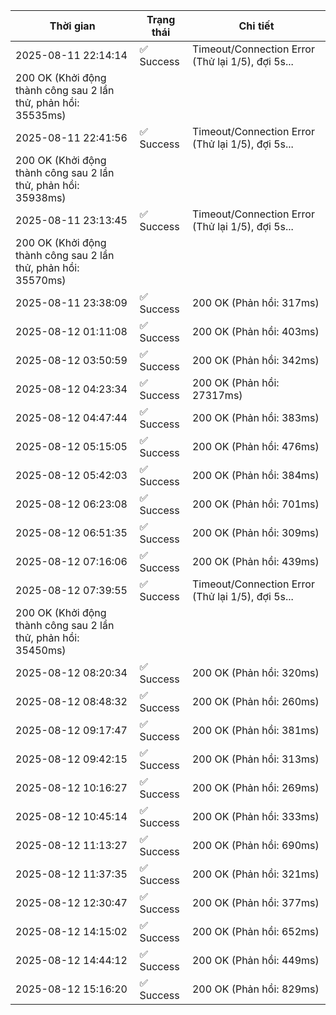 | Thời gian | Trạng thái | Chi tiết |
|---|---|---|
| 2025-08-11 22:14:14 | ✅ Success | Timeout/Connection Error (Thử lại 1/5), đợi 5s...
200 OK (Khởi động thành công sau 2 lần thử, phản hồi: 35535ms) |
| 2025-08-11 22:41:56 | ✅ Success | Timeout/Connection Error (Thử lại 1/5), đợi 5s...
200 OK (Khởi động thành công sau 2 lần thử, phản hồi: 35938ms) |
| 2025-08-11 23:13:45 | ✅ Success | Timeout/Connection Error (Thử lại 1/5), đợi 5s...
200 OK (Khởi động thành công sau 2 lần thử, phản hồi: 35570ms) |
| 2025-08-11 23:38:09 | ✅ Success | 200 OK (Phản hồi: 317ms) |
| 2025-08-12 01:11:08 | ✅ Success | 200 OK (Phản hồi: 403ms) |
| 2025-08-12 03:50:59 | ✅ Success | 200 OK (Phản hồi: 342ms) |
| 2025-08-12 04:23:34 | ✅ Success | 200 OK (Phản hồi: 27317ms) |
| 2025-08-12 04:47:44 | ✅ Success | 200 OK (Phản hồi: 383ms) |
| 2025-08-12 05:15:05 | ✅ Success | 200 OK (Phản hồi: 476ms) |
| 2025-08-12 05:42:03 | ✅ Success | 200 OK (Phản hồi: 384ms) |
| 2025-08-12 06:23:08 | ✅ Success | 200 OK (Phản hồi: 701ms) |
| 2025-08-12 06:51:35 | ✅ Success | 200 OK (Phản hồi: 309ms) |
| 2025-08-12 07:16:06 | ✅ Success | 200 OK (Phản hồi: 439ms) |
| 2025-08-12 07:39:55 | ✅ Success | Timeout/Connection Error (Thử lại 1/5), đợi 5s...
200 OK (Khởi động thành công sau 2 lần thử, phản hồi: 35450ms) |
| 2025-08-12 08:20:34 | ✅ Success | 200 OK (Phản hồi: 320ms) |
| 2025-08-12 08:48:32 | ✅ Success | 200 OK (Phản hồi: 260ms) |
| 2025-08-12 09:17:47 | ✅ Success | 200 OK (Phản hồi: 381ms) |
| 2025-08-12 09:42:15 | ✅ Success | 200 OK (Phản hồi: 313ms) |
| 2025-08-12 10:16:27 | ✅ Success | 200 OK (Phản hồi: 269ms) |
| 2025-08-12 10:45:14 | ✅ Success | 200 OK (Phản hồi: 333ms) |
| 2025-08-12 11:13:27 | ✅ Success | 200 OK (Phản hồi: 690ms) |
| 2025-08-12 11:37:35 | ✅ Success | 200 OK (Phản hồi: 321ms) |
| 2025-08-12 12:30:47 | ✅ Success | 200 OK (Phản hồi: 377ms) |
| 2025-08-12 14:15:02 | ✅ Success | 200 OK (Phản hồi: 652ms) |
| 2025-08-12 14:44:12 | ✅ Success | 200 OK (Phản hồi: 449ms) |
| 2025-08-12 15:16:20 | ✅ Success | 200 OK (Phản hồi: 829ms) |
